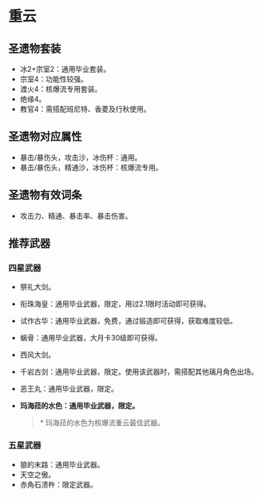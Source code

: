 # 重云

## 圣遗物套装

- 冰2+宗室2：通用毕业套装。
- 宗室4：功能性较强。
- 渡火4：核爆流专用套装。
- 绝缘4。
- 教官4：需搭配班尼特、香菱及行秋使用。

## 圣遗物对应属性

- 暴击/暴伤头，攻击沙，冰伤杯：通用。
- 暴击/暴伤头，精通沙，冰伤杯：核爆流专用。

## 圣遗物有效词条

- 攻击力、精通、暴击率、暴击伤害。

## 推荐武器

### 四星武器

- 祭礼大剑。
- 衔珠海皇：通用毕业武器，限定，用过2.1限时活动即可获得。
- 试作古华：通用毕业武器，免费，通过锻造即可获得，获取难度较低。
- 螭骨：通用毕业武器，大月卡30级即可获得。
- 西风大剑。
- 千岩古剑：通用毕业武器，限定。使用该武器时，需搭配其他璃月角色出场。
- 恶王丸：通用毕业武器，限定。
- **玛海菈的水色：通用毕业武器，限定。**

  > \* 玛海菈的水色为核爆流重云最佳武器。  

### 五星武器

- 狼的末路：通用毕业武器。
- 天空之傲。
- 赤角石溃杵：限定武器。
